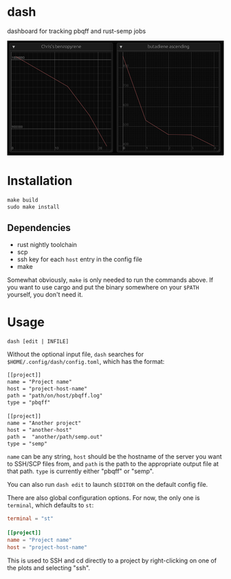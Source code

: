 # dash
dashboard for tracking pbqff and rust-semp jobs

![the GUI so far](screenshot.png)

# Installation

```shell
make build
sudo make install
```

## Dependencies
- rust nightly toolchain
- scp
- ssh key for each `host` entry in the config file
- make

Somewhat obviously, `make` is only needed to run the commands above. If you want
to use cargo and put the binary somewhere on your `$PATH` yourself, you don't
need it.

# Usage

```shell
dash [edit | INFILE]
```

Without the optional input file, `dash` searches for
`$HOME/.config/dash/config.toml`, which has the format:

```text
[[project]]
name = "Project name"
host = "project-host-name"
path = "path/on/host/pbqff.log"
type = "pbqff"

[[project]]
name = "Another project"
host = "another-host"
path =  "another/path/semp.out"
type = "semp"
```

`name` can be any string, `host` should be the hostname of the server you want
to SSH/SCP files from, and `path` is the path to the appropriate output file at
that path. `type` is currently either "pbqff" or "semp".

You can also run `dash edit` to launch `$EDITOR` on the default config file.

There are also global configuration options. For now, the only one is
`terminal`, which defaults to `st`:

```toml
terminal = "st"

[[project]]
name = "Project name"
host = "project-host-name"
```

This is used to SSH and cd directly to a project by right-clicking on one of the
plots and selecting "ssh".
